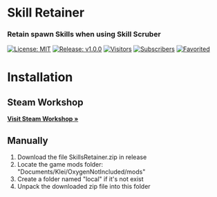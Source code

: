 # Skill Retainer
<h3>Retain spawn Skills when using Skill Scruber</h3>

[![License: MIT](https://img.shields.io/badge/License-MIT-blue.svg)](https://opensource.org/licenses/MIT)
[![Release: v1.0.0](https://img.shields.io/badge/Release-v1.0.0-blue.svg)](https://github.com/psonhai/skills-retainer-mod-OxygenNotIncluded/releases/tag/v1.0.0)
[![Visitors](https://img.shields.io/badge/dynamic/json?url=https%3A%2F%2Fonimodskillsretainer.psonhai-it.workers.dev%2Fapi&query=%24.views&label=Current%20Visitors&color=orange)](https://steamcommunity.com/sharedfiles/filedetails/?id=3130228843)
[![Subscribers](https://img.shields.io/badge/dynamic/json?url=https%3A%2F%2Fonimodskillsretainer.psonhai-it.workers.dev%2Fapi&query=%24.subscriptions&label=Current%20Subscribers&color=orange)](https://steamcommunity.com/sharedfiles/filedetails/?id=3130228843)
[![Favorited](https://img.shields.io/badge/dynamic/json?url=https%3A%2F%2Fonimodskillsretainer.psonhai-it.workers.dev%2Fapi&query=%24.favorited&label=Current%20Favorites&color=orange)](https://steamcommunity.com/sharedfiles/filedetails/?id=3130228843)






# Installation
## Steam Workshop
<a href="https://steamcommunity.com/sharedfiles/filedetails/?id=3130228843"><strong>Visit Steam Workshop »</strong></a>
## Manually
<ol>
  <li>Download the file SkillsRetainer.zip in release</li>
  <li>
    Locate the game mods folder: "Documents/Klei/OxygenNotIncluded/mods"
  </li>
  <li>Create a folder named "local" if it's not exist</li>
  <li>Unpack the downloaded zip file into this folder</li>
</ol>
